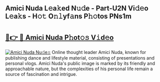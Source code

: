 ## Amici Nuda L𝚎a𝚔ed N𝚞𝚍e - Part-U2N Vi𝚍𝚎o L𝚎a𝚔s - H𝚘𝚝 O𝚗𝚕yf𝚊ns P𝚑𝚘tos PNs1m

# <h2><a href="http://kfdnriu.oniu.top/?m=Amici+Nuda">🔗👉 🔴 Amici Nuda P𝚑ot𝚘𝚜 V𝚒d𝚎o</a></h2>

[![Amici Nuda Nu𝚍e𝚜](https://i.imgur.com/0qMVB7G.gif)](http://kfdnriu.oniu.top/?m=Amici+Nuda)
Online thought leader Amici Nuda, known for publishing dance and lifestyle material, consisting of presentations and personal vlogs. Amici Nuda's public image is marked by its friendly and approachable nature, but the complexities of his personal life remain a source of fascination and intrigue.  
